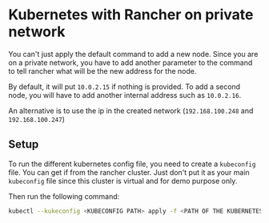 Kubernetes with Rancher on private network
=========================================

You can't just apply the default command to add a new node. Since you are 
on a private network, you have to add another parameter to the command to
tell rancher what will be the new address for the node.

By default, it will put `10.0.2.15` if nothing is provided.
To add a second node, you will have to add another internal address such as 
`10.0.2.16`.

An alternative is to use the ip in the created network (`192.168.100.248` and `192.168.100.247`)

Setup
-----

To run the different kubernetes config file, you need to create a `kubeconfig` file.
You can get if from the rancher cluster. Just don't put it as your main `kubeconfig` file
since this cluster is virtual and for demo purpose only.

Then run the following command:
```bash
kubectl --kukeconfig <KUBECONFIG PATH> apply -f <PATH OF THE KUBERNETES SETUP FILE>
```